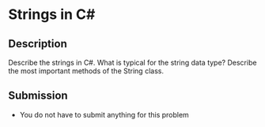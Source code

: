 # Strings in C&#35;

## Description
Describe the strings in C#.
What is typical for the string data type?
Describe the most important methods of the String class.

## Submission
- You do not have to submit anything for this problem
